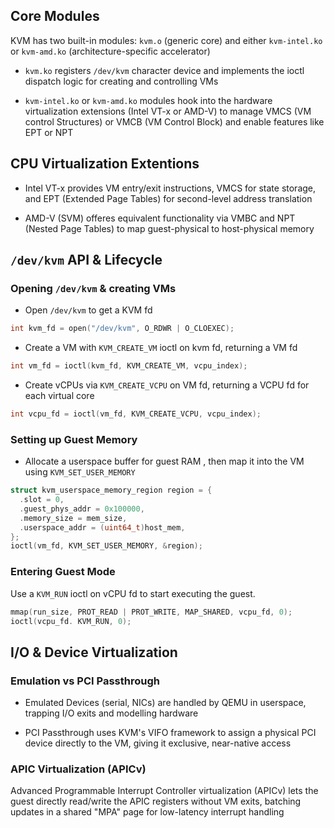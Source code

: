 ## Core Modules

KVM has two built-in modules: `kvm.o` (generic core) and either `kvm-intel.ko` or `kvm-amd.ko` (architecture-specific accelerator)

- `kvm.ko` registers `/dev/kvm` character device and implements the ioctl dispatch logic for creating and controlling VMs

- `kvm-intel.ko` or `kvm-amd.ko` modules hook into the hardware virtualization extensions (Intel VT-x or AMD-V) to manage VMCS (VM control Structures) or VMCB (VM Control Block) and enable features like EPT or NPT


## CPU Virtualization Extentions

- Intel VT-x provides VM entry/exit instructions, VMCS for state storage, and EPT (Extended Page Tables) for second-level address translation

- AMD-V (SVM) offeres equivalent functionality via VMBC and NPT (Nested Page Tables) to map guest-physical to  host-physical memory

## `/dev/kvm` API & Lifecycle

### Opening `/dev/kvm` & creating VMs

- Open `/dev/kvm` to get a KVM fd

```c
int kvm_fd = open("/dev/kvm", O_RDWR | O_CLOEXEC);
```

- Create a VM with `KVM_CREATE_VM` ioctl on kvm fd, returning a VM fd

```c
int vm_fd = ioctl(kvm_fd, KVM_CREATE_VM, vcpu_index);
```

- Create vCPUs via `KVM_CREATE_VCPU` on VM fd, returning a VCPU fd for each virtual core

```c
int vcpu_fd = ioctl(vm_fd, KVM_CREATE_VCPU, vcpu_index);
```

### Setting up Guest Memory

- Allocate a userspace buffer for guest RAM , then map it into the VM using `KVM_SET_USER_MEMORY`

```c
struct kvm_userspace_memory_region region = {
  .slot = 0,
  .guest_phys_addr = 0x100000,
  .memory_size = mem_size,
  .userspace_addr = (uint64_t)host_mem,
};
ioctl(vm_fd, KVM_SET_USER_MEMORY, &region);
```

### Entering Guest Mode

Use a `KVM_RUN` ioctl on vCPU fd to start executing the guest.

```c
mmap(run_size, PROT_READ | PROT_WRITE, MAP_SHARED, vcpu_fd, 0);
ioctl(vcpu_fd. KVM_RUN, 0);
```

## I/O & Device Virtualization

### Emulation vs PCI Passthrough

- Emulated Devices (serial, NICs) are handled by QEMU in userspace, trapping I/O exits and modelling hardware

- PCI Passthrough uses KVM's VIFO framework to assign a physical PCI device directly to the VM, giving it exclusive, near-native access

### APIC Virtualization (APICv)

Advanced Programmable Interrupt Controller virtualization (APICv) lets the guest directly read/write the APIC registers without VM exits, batching updates in a shared "MPA" page for low-latency interrupt handling
